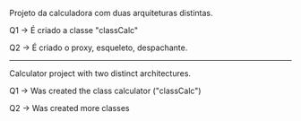 Projeto da calculadora com duas arquiteturas distintas.

Q1 -> É criado a classe "classCalc"

Q2 -> É criado o proxy, esqueleto, despachante.

----

Calculator project with two distinct architectures.

Q1 -> Was created the class calculator ("classCalc")

Q2 -> Was created more classes 